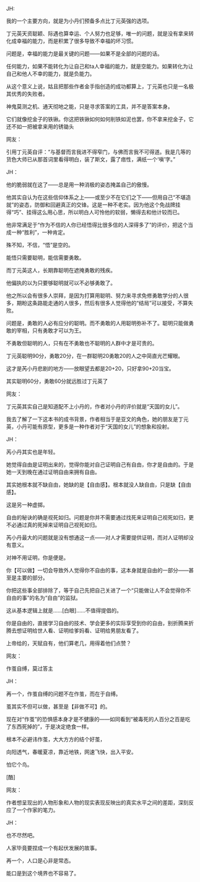 JH:

我的一个主要方向，就是为小丹们预备多点比丁元英强的选项。

丁元英天资聪颖、际遇也算幸运、个人努力也足够，唯一的问题，就是没有拿来转化成幸福的能力，而是积累了很多导致不幸福的坏习惯。

问题是，幸福的能力是最关键的问题——如果不是全部的问题的话。

任何能力，如果不能转化为让自己和ta人幸福的能力，就是空能力。如果转化为让自己和他人不幸的能力，就是负能力。

从这个意义上说，姑且把那些作者金手指创造的成功都算上，丁元英也只是一名极其优秀的失败者。

神鬼莫测之机、通天彻地之能，只是寻求答案的工具，并不是答案本身。

它们就像挖金子的铁锹。你这把铁锹如何如何削铁如泥也罢，你不拿来挖金子，它还不如一把被拿来用的锈锄头

网友：

引用丁元英自评：“与基督而言我进不得窄门，与佛而言我不可得道。我是几等的货色大师已从那首词里看得明白，装了斯文，露了痞性，满纸一个‘嗔’字。”

JH：

他的脆弱就在这了——总是用一种消极的姿态掩盖自己的傲慢。

他其实自认为在这些信仰体系之上——或至少不在它们之下——但用自己“不堪造就”的姿态，防御和回避真正的交锋。这是一种不老实。因为他这个免战牌挂得“巧”、挂得这么用心思，所以明白人可怜他的软弱，懒得去和他计较而已。

他非常满足于“作为不信的人你已经悟得比很多信的人深得多了”的评价，把这个当成一种“胜利”，一种肯定。

殊不知，不信，“悟”是空的。

能悟只需要聪明，能信需要勇敢。

而丁元英这人，长期靠聪明在遮掩勇敢的残疾。

他偏执的以为只要够聪明就可以不必够勇敢了。

他之所以会有很多人崇拜，是因为打算用聪明、努力来寻求免修勇敢学分的人很多，期盼这条路能走通的人很多，然后有很多人觉得他的“结局”可以接受，不算失败。

问题是，勇敢的人必有应分的聪明。而不勇敢的人用聪明弥补不了。聪明只能做勇敢的宰相，只有勇敢才可以为王。

不勇敢但聪明的人，只有在不勇敢也不聪明的人群中才是可贵的。

丁元英聪明90分，勇敢20分，在一群聪明20勇敢20的人之中简直光芒耀眼。

这才是芮小丹悲剧的地方——放眼望去都是20+20，只好拿90+20当宝。

其实聪明60分，勇敢60分就远胜过丁元英了

网友：

丁元英其实自己是知道配不上小丹的，作者对小丹的评价就是“天国的女儿”。

我去了解了一下这本书的成书背景，作者相当于是亚文的角色，她的朋友是丁元英，小丹可能有原型，更多是一种作者对于“天国的女儿”的想象和投射。

JH：

芮小丹其实也是年轻。

她觉得自由是证明出来的，觉得你能对自己证明自己有自由，你才是自由的。于是她一天到晚在通过证明自由来拥有自由。

其实她根本就不缺自由，她缺的是【自由感】。根本就没人缺自由，只是缺【自由感】。

这是另一种虚掷。

自由的秘诀的确是视死如归。问题是你并不需要通过找死来证明自己视死如归，更不必通过真的死掉来证明自己视死如归。

芮小丹最大的问题就是没有想通这一点——对人才需要提供证明，而对人证明却没有意义。

对神不用证明，你是便是。

你【可以做】一切会导致外人觉得你不自由的事，这本身就是自由的一部分——甚至是主要的部分。

你把这些事全部排除了，等于自己先把自己关进了一个“只能做让人不会觉得你不自由的事”的名为“自由”的监狱。

这从基本逻辑上就是……[白眼]……不值得提倡的。

你是自由的，直接学习自由的技术、学会更多的实际享受到你的自由，别折腾来折腾去想证明给世人看、证明给爹妈看、证明给男朋友看了。

上帝给的，天赋自有，他们算老几，用得着他们点赞？

网友：

作茧自缚，莫过答主

JH：

再一个，作茧自缚的问题不在作茧，而在于自缚。

茧其实不但可以做，甚至是【非做不可】的。

现在对“作茧”的恐惧感本身才是不健康的——如同看到“被毒死的人百分之百是吃了东西死掉的”，于是决定绝食一样。

根本不必避讳作茧，大大方方的结个好茧，

向阳透气，春暖夏凉，靠近地铁，网速飞快，出入平安。

怕它个鸟。

[酷]

网友：

作者想呈现出的人物形象和人物的现实表现反映出的真实水平之间的差距，深刻反应了一个作家的笔力。

JH：

也不尽然吧。

人家毕竟要捏成一个有起伏发展的故事。

再一个，人口是心非是常态。

能口是到这个境界也不容易了。

